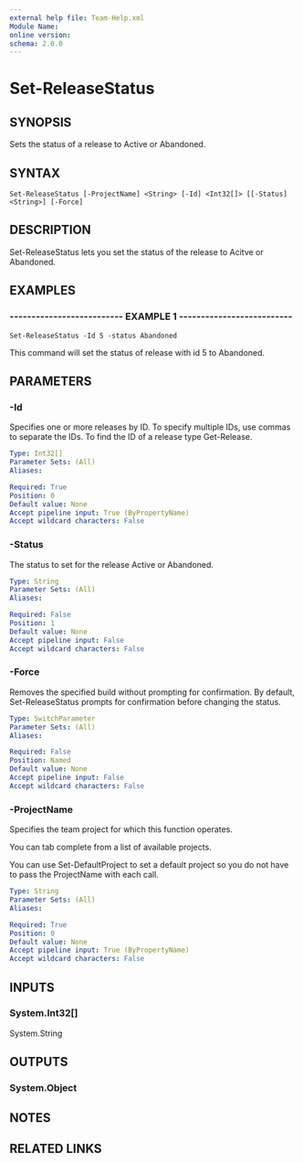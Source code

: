 ```yaml
---
external help file: Team-Help.xml
Module Name: 
online version: 
schema: 2.0.0
---
```


# Set-ReleaseStatus

## SYNOPSIS
Sets the status of a release to Active or Abandoned.

## SYNTAX

```
Set-ReleaseStatus [-ProjectName] <String> [-Id] <Int32[]> [[-Status] <String>] [-Force]
```

## DESCRIPTION
Set-ReleaseStatus lets you set the status of the release to Acitve or Abandoned.

## EXAMPLES

### -------------------------- EXAMPLE 1 --------------------------
```
Set-ReleaseStatus -Id 5 -status Abandoned
```

This command will set the status of release with id 5 to Abandoned.

## PARAMETERS

### -Id
Specifies one or more releases by ID.
To specify multiple IDs, 
use commas to separate the IDs.
To find the ID of a release
type Get-Release.

```yaml
Type: Int32[]
Parameter Sets: (All)
Aliases: 

Required: True
Position: 0
Default value: None
Accept pipeline input: True (ByPropertyName)
Accept wildcard characters: False
```

### -Status
The status to set for the release Active or Abandoned.

```yaml
Type: String
Parameter Sets: (All)
Aliases: 

Required: False
Position: 1
Default value: None
Accept pipeline input: False
Accept wildcard characters: False
```

### -Force
Removes the specified build without prompting for confirmation.
By default, Set-ReleaseStatus prompts for confirmation before 
changing the status.

```yaml
Type: SwitchParameter
Parameter Sets: (All)
Aliases: 

Required: False
Position: Named
Default value: None
Accept pipeline input: False
Accept wildcard characters: False
```

### -ProjectName
Specifies the team project for which this function operates.

You can tab complete from a list of available projects.

You can use Set-DefaultProject to set a default project so
you do not have to pass the ProjectName with each call.

```yaml
Type: String
Parameter Sets: (All)
Aliases: 

Required: True
Position: 0
Default value: None
Accept pipeline input: True (ByPropertyName)
Accept wildcard characters: False
```

## INPUTS

### System.Int32[]
System.String

## OUTPUTS

### System.Object

## NOTES

## RELATED LINKS

